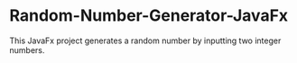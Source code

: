 # Random-Number-Generator-JavaFx
This JavaFx project generates a random number by inputting two integer numbers. 
